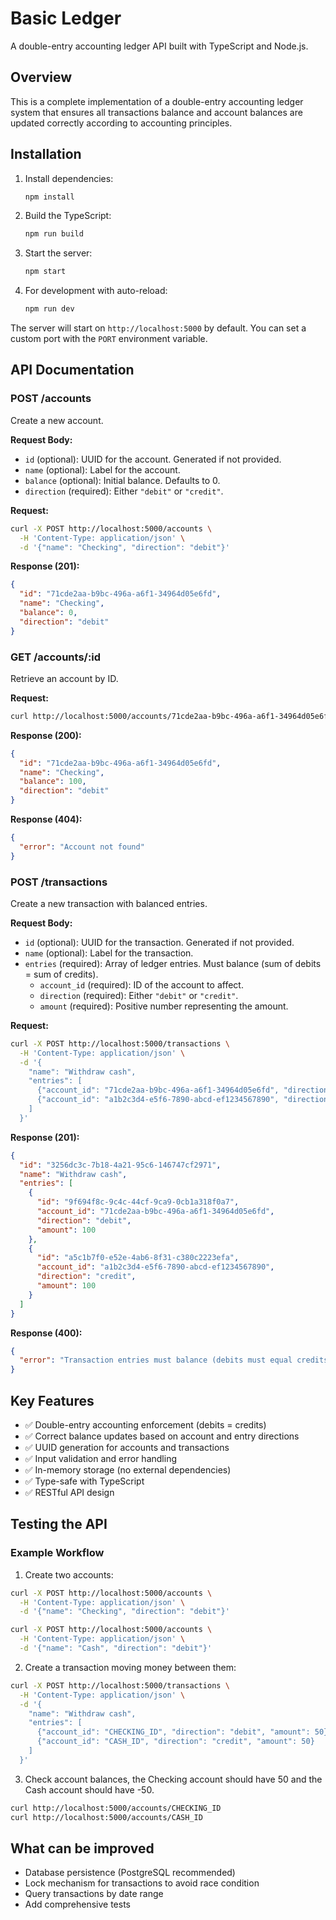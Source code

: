 # Basic Ledger
A double-entry accounting ledger API built with TypeScript and Node.js.

## Overview

This is a complete implementation of a double-entry accounting ledger system that ensures all transactions balance and account balances are updated correctly according to accounting principles.

## Installation

1. Install dependencies:
   ```bash
   npm install
   ```

2. Build the TypeScript:
   ```bash
   npm run build
   ```

3. Start the server:
   ```bash
   npm start
   ```

4. For development with auto-reload:
    ```bash
    npm run dev
    ```

The server will start on `http://localhost:5000` by default. You can set a custom port with the `PORT` environment variable.

## API Documentation

### POST /accounts

Create a new account.

**Request Body:**
- `id` (optional): UUID for the account. Generated if not provided.
- `name` (optional): Label for the account.
- `balance` (optional): Initial balance. Defaults to 0.
- `direction` (required): Either `"debit"` or `"credit"`.

**Request:**
```bash
curl -X POST http://localhost:5000/accounts \
  -H 'Content-Type: application/json' \
  -d '{"name": "Checking", "direction": "debit"}'
```

**Response (201):**
```json
{
  "id": "71cde2aa-b9bc-496a-a6f1-34964d05e6fd",
  "name": "Checking",
  "balance": 0,
  "direction": "debit"
}
```

### GET /accounts/:id

Retrieve an account by ID.

**Request:**
```bash
curl http://localhost:5000/accounts/71cde2aa-b9bc-496a-a6f1-34964d05e6fd
```

**Response (200):**
```json
{
  "id": "71cde2aa-b9bc-496a-a6f1-34964d05e6fd",
  "name": "Checking",
  "balance": 100,
  "direction": "debit"
}
```

**Response (404):**
```json
{
  "error": "Account not found"
}
```

### POST /transactions

Create a new transaction with balanced entries.

**Request Body:**
- `id` (optional): UUID for the transaction. Generated if not provided.
- `name` (optional): Label for the transaction.
- `entries` (required): Array of ledger entries. Must balance (sum of debits = sum of credits).
    - `account_id` (required): ID of the account to affect.
    - `direction` (required): Either `"debit"` or `"credit"`.
    - `amount` (required): Positive number representing the amount.


**Request:**
```bash
curl -X POST http://localhost:5000/transactions \
  -H 'Content-Type: application/json' \
  -d '{
    "name": "Withdraw cash",
    "entries": [
      {"account_id": "71cde2aa-b9bc-496a-a6f1-34964d05e6fd", "direction": "debit", "amount": 100},
      {"account_id": "a1b2c3d4-e5f6-7890-abcd-ef1234567890", "direction": "credit", "amount": 100}
    ]
  }'
```

**Response (201):**
```json
{
  "id": "3256dc3c-7b18-4a21-95c6-146747cf2971",
  "name": "Withdraw cash",
  "entries": [
    {
      "id": "9f694f8c-9c4c-44cf-9ca9-0cb1a318f0a7",
      "account_id": "71cde2aa-b9bc-496a-a6f1-34964d05e6fd",
      "direction": "debit",
      "amount": 100
    },
    {
      "id": "a5c1b7f0-e52e-4ab6-8f31-c380c2223efa",
      "account_id": "a1b2c3d4-e5f6-7890-abcd-ef1234567890",
      "direction": "credit",
      "amount": 100
    }
  ]
}
```

**Response (400):**
```json
{
  "error": "Transaction entries must balance (debits must equal credits)"
}
```

## Key Features

- ✅ Double-entry accounting enforcement (debits = credits)
- ✅ Correct balance updates based on account and entry directions
- ✅ UUID generation for accounts and transactions
- ✅ Input validation and error handling
- ✅ In-memory storage (no external dependencies)
- ✅ Type-safe with TypeScript
- ✅ RESTful API design

## Testing the API

### Example Workflow

1. Create two accounts:
```bash
curl -X POST http://localhost:5000/accounts \
  -H 'Content-Type: application/json' \
  -d '{"name": "Checking", "direction": "debit"}'

curl -X POST http://localhost:5000/accounts \
  -H 'Content-Type: application/json' \
  -d '{"name": "Cash", "direction": "debit"}'
```

2. Create a transaction moving money between them:
```bash
curl -X POST http://localhost:5000/transactions \
  -H 'Content-Type: application/json' \
  -d '{
    "name": "Withdraw cash",
    "entries": [
      {"account_id": "CHECKING_ID", "direction": "debit", "amount": 50},
      {"account_id": "CASH_ID", "direction": "credit", "amount": 50}
    ]
  }'
```

3. Check account balances, the Checking account should have 50 and 
the Cash account should have -50.
```bash
curl http://localhost:5000/accounts/CHECKING_ID
curl http://localhost:5000/accounts/CASH_ID
```


## What can be improved

- Database persistence (PostgreSQL recommended)
- Lock mechanism for transactions to avoid race condition
- Query transactions by date range
- Add comprehensive tests
